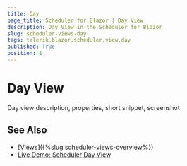 ```yaml
---
title: Day
page_title: Scheduler for Blazor | Day View
description: Day View in the Scheduler for Blazor
slug: scheduler-views-day
tags: telerik,blazor,scheduler,view,day
published: True
position: 1
---
```


# Day View

Day view description, properties, short snippet, screenshot



## See Also

  * [Views]({%slug scheduler-views-overview%})
  * [Live Demo: Scheduler Day View](https://demos.telerik.com/blazor-ui/scheduler/day-view)
  
